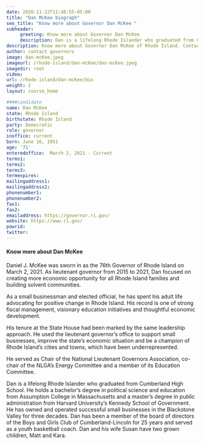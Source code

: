 ```yaml
---
date: 2020-11-22T11:48:55-05:00
title: "Dan McKee biograph"
seo_title: "Know more about Governor Dan McKee "
subheader:
     greeting: Know more about Governor Dan McKee 
     description: Dan is a lifelong Rhode Islander who graduated from Cumberland High School. He holds a bachelor’s degree in political science and education from Assumption College in Massachusetts and a master’s degree in public administration from Harvard University’s Kennedy School of Government. He has owned and operated successful small businesses in the Blackstone Valley for three decades. Dan has been a member of the board of directors of the Boys and Girls Club of Cumberland-Lincoln for 25 years and served as a youth basketball coach. Dan and his wife Susan have two grown children, Matt and Kara.
description: Know more about Governor Dan McKee of Rhode Island. Contact information for Dan McKee includes her email address, phone number, and mailing address.
author: contact governors
image: dan-mcKee.jpeg
imageurl: /rhode-island/dan-mcKee/dan-mcKee.jpeg
imagedir: root
video:
url: /rhode-island/dan-mcKee/bio
weight: 2
layout: course_home

####candidate
name: Dan McKee
state: Rhode Island
birthstate: Rhode Island
party: Democratic
role: governor
inoffice: current
born: June 16, 1951
age: '71'
enteredoffice:	March 2, 2021 - Current
terms1: 
terms2: 
terms3: 
termexpires:	
mailingaddress1: 
mailingaddress2:		
phonenumber1: 
phonenumber2:	
fax1: 
fax2: 
emailaddress: https://governor.ri.gov/
website: https://www.ri.gov/
powrid: 
twitter:
---
```






#### Know more about Dan McKee 
Daniel J. McKee was sworn in as the 76th Governor of Rhode Island on March 2, 2021. As lieutenant governor from 2015 to 2021, Dan focused on creating more economic opportunity for all Rhode Island families and building solvent communities.

As a small businessman and elected official, he has spent his adult life advocating for positive change in Rhode Island. His record is one of strong fiscal management, visionary education initiatives and thoughtful economic development.

His tenure at the State House had been marked by the same leadership approach. He used the lieutenant governor’s office to support small businesses, improve the state’s economic situation and be a champion of Rhode Island’s cities and towns, which have been underrepresented.

He served as Chair of the National Lieutenant Governors Association, co-chair of the NLGA’s Energy Committee and a member of its Education Committee.

Dan is a lifelong Rhode Islander who graduated from Cumberland High School. He holds a bachelor’s degree in political science and education from Assumption College in Massachusetts and a master’s degree in public administration from Harvard University’s Kennedy School of Government. He has owned and operated successful small businesses in the Blackstone Valley for three decades. Dan has been a member of the board of directors of the Boys and Girls Club of Cumberland-Lincoln for 25 years and served as a youth basketball coach.
Dan and his wife Susan have two grown children, Matt and Kara.